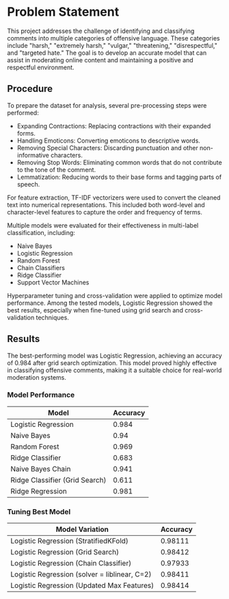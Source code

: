 # Problem Statement
This project addresses the challenge of identifying and classifying comments into multiple categories of offensive language. These categories include "harsh," "extremely harsh," "vulgar," "threatening," "disrespectful," and "targeted hate." The goal is to develop an accurate model that can assist in moderating online content and maintaining a positive and respectful environment.

## Procedure
To prepare the dataset for analysis, several pre-processing steps were performed:

+ Expanding Contractions: Replacing contractions with their expanded forms.
+ Handling Emoticons: Converting emoticons to descriptive words.
+ Removing Special Characters: Discarding punctuation and other non-informative characters.
+ Removing Stop Words: Eliminating common words that do not contribute to the tone of the comment.
+ Lemmatization: Reducing words to their base forms and tagging parts of speech.

For feature extraction, TF-IDF vectorizers were used to convert the cleaned text into numerical representations. This included both word-level and character-level features to capture the order and frequency of terms.

Multiple models were evaluated for their effectiveness in multi-label classification, including:

+ Naive Bayes
+ Logistic Regression
+ Random Forest
+ Chain Classifiers
+ Ridge Classifier
+ Support Vector Machines

Hyperparameter tuning and cross-validation were applied to optimize model performance. Among the tested models, Logistic Regression showed the best results, especially when fine-tuned using grid search and cross-validation techniques.

## Results
The best-performing model was Logistic Regression, achieving an accuracy of 0.984 after grid search optimization. This model proved highly effective in classifying offensive comments, making it a suitable choice for real-world moderation systems.

### Model Performance

| Model                           | Accuracy |
|---------------------------------|----------|
| Logistic Regression             | 0.984    |
| Naive Bayes                     | 0.94     |
| Random Forest                   | 0.969    |
| Ridge Classifier                | 0.683    |
| Naive Bayes Chain               | 0.941    |
| Ridge Classifier (Grid Search)  | 0.611    |
| Ridge Regression                | 0.981    |

### Tuning Best Model

| Model Variation                             | Accuracy |
|---------------------------------------------|----------|
| Logistic Regression (StratifiedKFold)       | 0.98111  |
| Logistic Regression (Grid Search)           | 0.98412  |
| Logistic Regression (Chain Classifier)      | 0.97933  |
| Logistic Regression (solver = liblinear, C=2) | 0.98411  |
| Logistic Regression (Updated Max Features)  | 0.98414  |
